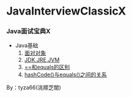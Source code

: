 # JavaInterviewClassicX
### Java面试宝典X

- Java基础
  1. [面对对象](./文章分类/基础/面对对象.md)
  2. [JDK,JRE,JVM]()
  3. [==和equals的区别]()
  4. [hashCode()与equals()之间的关系]()



By：tyza66(洮羱芝闇)
